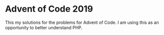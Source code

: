 # Advent of Code 2019
This my solutions for the problems for Advent of Code. I am using this as an opportunity to better understand PHP.